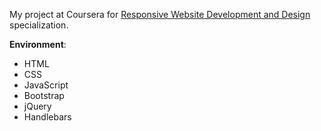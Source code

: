 My project at Coursera for [Responsive Website Development and Design](https://www.coursera.org/specializations/website-development) specialization.

**Environment**:
* HTML
* CSS
* JavaScript
* Bootstrap
* jQuery
* Handlebars
